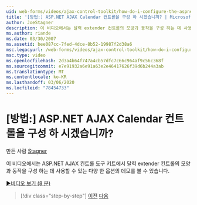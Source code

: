 ```yaml
---
uid: web-forms/videos/ajax-control-toolkit/how-do-i-configure-the-aspnet-ajax-calendar-control
title: '[방법:] ASP.NET AJAX Calendar 컨트롤을 구성 하 시겠습니까? | Microsoft Docs'
author: JoeStagner
description: 이 비디오에서는 달력 extender 컨트롤의 모양과 동작을 구성 하는 데 사용할 수 있는 다양 한 옵션의 데모를 볼 수 있습니다.
ms.author: riande
ms.date: 03/30/2007
ms.assetid: bee087cc-7fed-4dce-8b52-19987f2d38a6
msc.legacyurl: /web-forms/videos/ajax-control-toolkit/how-do-i-configure-the-aspnet-ajax-calendar-control
msc.type: video
ms.openlocfilehash: 2d3a4b64f747a4cb57dfc7c66c964af9c56c368f
ms.sourcegitcommit: e7e91932a6e91a63e2e46417626f39d6b244a3ab
ms.translationtype: MT
ms.contentlocale: ko-KR
ms.lasthandoff: 03/06/2020
ms.locfileid: "78454733"
---
```

# <a name="how-do-i-configure-the-aspnet-ajax-calendar-control"></a>[방법:] ASP.NET AJAX Calendar 컨트롤을 구성 하 시겠습니까?

만든 사람 [Stagner](https://github.com/JoeStagner)

이 비디오에서는 ASP.NET AJAX 컨트롤 도구 키트에서 달력 extender 컨트롤의 모양과 동작을 구성 하는 데 사용할 수 있는 다양 한 옵션의 데모를 볼 수 있습니다.

[&#9654;비디오 보기 (8 분)](https://channel9.msdn.com/Blogs/ASP-NET-Site-Videos/how-do-i-configure-the-aspnet-ajax-calendar-control)

> [!div class="step-by-step"]
> [이전](how-do-i-use-the-aspnet-ajax-autocomplete-control.md)
> [다음](how-do-i-use-the-aspnet-ajax-dropdown-control.md)
